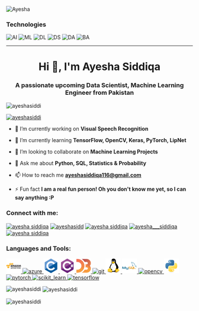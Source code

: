 ![Ayesha](https://github.com/AyeshaSiddi/AyeshaSiddi/blob/main/Ayesha-min.gif?raw=true)



### Technologies

![AI](https://img.shields.io/badge/Ai-Aritifical%20Intelligence-blue)
![ML](https://img.shields.io/badge/ML-Machine%20Learning-red)
![DL](https://img.shields.io/badge/DL-Deep%20Learning-pink)
![DS](https://img.shields.io/badge/DS-Data%20Science-yellow)
![DA](https://img.shields.io/badge/DA-Data%20Analysis-green)
![BA](https://img.shields.io/badge/BA-Business%20Analysis-orange)

---

<h1 align="center">Hi 👋, I'm Ayesha Siddiqa</h1>
<h3 align="center">A passionate upcoming Data Scientist, Machine Learning Engineer from Pakistan</h3>

<p align="left"> <img src="https://komarev.com/ghpvc/?username=ayeshasiddi&label=Profile%20views&color=0e75b6&style=flat" alt="ayeshasiddi" /> </p>

<p align="left"> <a href="https://github.com/ryo-ma/github-profile-trophy"><img src="https://github-profile-trophy.vercel.app/?username=ayeshasiddi" alt="ayeshasiddi" /></a> </p>

- 🔭 I’m currently working on **Visual Speech Recognition**

- 🌱 I’m currently learning **TensorFlow, OpenCV, Keras, PyTorch, LipNet**

- 👯 I’m looking to collaborate on **Machine Learning Projects**

- 💬 Ask me about **Python, SQL, Statistics & Probability**

- 📫 How to reach me **ayeshasiddiqa116@gmail.com**

- ⚡ Fun fact **I am a real fun person! Oh you don't know me yet, so I can say anything :P**

<h3 align="left">Connect with me:</h3>
<p align="left">
<a href="https://linkedin.com/in/ayesha siddiqa" target="blank"><img align="center" src="https://raw.githubusercontent.com/rahuldkjain/github-profile-readme-generator/master/src/images/icons/Social/linked-in-alt.svg" alt="ayesha siddiqa" height="30" width="40" /></a>
<a href="https://kaggle.com/ayeshasidd" target="blank"><img align="center" src="https://raw.githubusercontent.com/rahuldkjain/github-profile-readme-generator/master/src/images/icons/Social/kaggle.svg" alt="ayeshasidd" height="30" width="40" /></a>
<a href="https://fb.com/ayesha siddiqa" target="blank"><img align="center" src="https://raw.githubusercontent.com/rahuldkjain/github-profile-readme-generator/master/src/images/icons/Social/facebook.svg" alt="ayesha siddiqa" height="30" width="40" /></a>
<a href="https://instagram.com/ayesha___siddiqa" target="blank"><img align="center" src="https://raw.githubusercontent.com/rahuldkjain/github-profile-readme-generator/master/src/images/icons/Social/instagram.svg" alt="ayesha___siddiqa" height="30" width="40" /></a>
<a href="https://www.hackerrank.com/ayesha siddiqa" target="blank"><img align="center" src="https://raw.githubusercontent.com/rahuldkjain/github-profile-readme-generator/master/src/images/icons/Social/hackerrank.svg" alt="ayesha siddiqa" height="30" width="40" /></a>
</p>

<h3 align="left">Languages and Tools:</h3>
<p align="left"> <a href="https://aws.amazon.com" target="_blank"> <img src="https://raw.githubusercontent.com/devicons/devicon/master/icons/amazonwebservices/amazonwebservices-original-wordmark.svg" alt="aws" width="40" height="40"/> </a> <a href="https://azure.microsoft.com/en-in/" target="_blank"> <img src="https://www.vectorlogo.zone/logos/microsoft_azure/microsoft_azure-icon.svg" alt="azure" width="40" height="40"/> </a> <a href="https://www.cprogramming.com/" target="_blank"> <img src="https://raw.githubusercontent.com/devicons/devicon/master/icons/c/c-original.svg" alt="c" width="40" height="40"/> </a> <a href="https://www.w3schools.com/cs/" target="_blank"> <img src="https://raw.githubusercontent.com/devicons/devicon/master/icons/csharp/csharp-original.svg" alt="csharp" width="40" height="40"/> </a> <a href="https://d3js.org/" target="_blank"> <img src="https://raw.githubusercontent.com/devicons/devicon/master/icons/d3js/d3js-original.svg" alt="d3js" width="40" height="40"/> </a> <a href="https://git-scm.com/" target="_blank"> <img src="https://www.vectorlogo.zone/logos/git-scm/git-scm-icon.svg" alt="git" width="40" height="40"/> </a> <a href="https://www.linux.org/" target="_blank"> <img src="https://raw.githubusercontent.com/devicons/devicon/master/icons/linux/linux-original.svg" alt="linux" width="40" height="40"/> </a> <a href="https://www.mysql.com/" target="_blank"> <img src="https://raw.githubusercontent.com/devicons/devicon/master/icons/mysql/mysql-original-wordmark.svg" alt="mysql" width="40" height="40"/> </a> <a href="https://opencv.org/" target="_blank"> <img src="https://www.vectorlogo.zone/logos/opencv/opencv-icon.svg" alt="opencv" width="40" height="40"/> </a> <a href="https://www.python.org" target="_blank"> <img src="https://raw.githubusercontent.com/devicons/devicon/master/icons/python/python-original.svg" alt="python" width="40" height="40"/> </a> <a href="https://pytorch.org/" target="_blank"> <img src="https://www.vectorlogo.zone/logos/pytorch/pytorch-icon.svg" alt="pytorch" width="40" height="40"/> </a> <a href="https://scikit-learn.org/" target="_blank"> <img src="https://upload.wikimedia.org/wikipedia/commons/0/05/Scikit_learn_logo_small.svg" alt="scikit_learn" width="40" height="40"/> </a> <a href="https://www.tensorflow.org" target="_blank"> <img src="https://www.vectorlogo.zone/logos/tensorflow/tensorflow-icon.svg" alt="tensorflow" width="40" height="40"/> </a> </p>

<p><img align="left" src="https://github-readme-stats.vercel.app/api/top-langs?username=ayeshasiddi&show_icons=true&locale=en&layout=compact" alt="ayeshasiddi" /></p>

<p>&nbsp;<img align="center" src="https://github-readme-stats.vercel.app/api?username=ayeshasiddi&show_icons=true&locale=en" alt="ayeshasiddi" /></p>

<p><img align="center" src="https://github-readme-streak-stats.herokuapp.com/?user=ayeshasiddi&" alt="ayeshasiddi" /></p>
